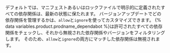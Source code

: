 デフォルトでは、マニフェストあるいはロックファイルで明示的に定義されたすべての依存関係は、最新の状態に保たれます。 バージョンアップデートでどの依存関係を管理するかは、`allow`と`ignore`を使ってカスタマイズできます。 {% data variables.product.prodname_dependabot %}は許可されたすべての依存関係をチェックし、それから無視された依存関係やバージョンをフィルタリングします。 そのため、`allow`と`ignore`の両方にマッチした依存関係は無視されます。
